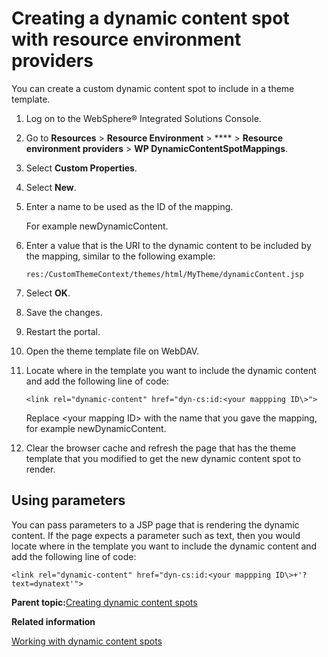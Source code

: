 # Creating a dynamic content spot with resource environment providers 

You can create a custom dynamic content spot to include in a theme template.

1.  Log on to the WebSphere® Integrated Solutions Console.

2.  Go to **Resources** \> **Resource Environment** \> **** \> **Resource environment providers** \> **WP DynamicContentSpotMappings**.

3.  Select **Custom Properties**.

4.  Select **New**.

5.  Enter a name to be used as the ID of the mapping.

    For example newDynamicContent.

6.  Enter a value that is the URI to the dynamic content to be included by the mapping, similar to the following example:

    ```
    res:/CustomThemeContext/themes/html/MyTheme/dynamicContent.jsp
    ```

7.  Select **OK**.

8.  Save the changes.

9.  Restart the portal.

10. Open the theme template file on WebDAV.

11. Locate where in the template you want to include the dynamic content and add the following line of code:

    ```
    <link rel="dynamic-content" href="dyn-cs:id:<your mappping ID\>">
    ```

    Replace <your mapping ID\> with the name that you gave the mapping, for example newDynamicContent.

12. Clear the browser cache and refresh the page that has the theme template that you modified to get the new dynamic content spot to render.


## Using parameters

You can pass parameters to a JSP page that is rendering the dynamic content. If the page expects a parameter such as text, then you would locate where in the template you want to include the dynamic content and add the following line of code:

```
<link rel="dynamic-content" href="dyn-cs:id:<your mappping ID\>+'?text=dynatext'">
```

**Parent topic:**[Creating dynamic content spots ](../dev-theme/themeopt_cust_creat_dyn_con_spot_parent.md)

**Related information**  


[Working with dynamic content spots ](../dev-portlet/csa2r_dyn_cntnt_spot.md)

